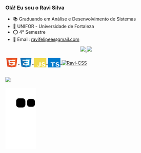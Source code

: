 ### Olá! Eu sou o Ravi Silva

- 📚 Graduando em Análise e Desenvolvimento de Sistemas
- 🏢 UNIFOR - Universidade de Fortaleza
- ⭕ 4° Semestre
- 📧 Email: ravifelipee@gmail.com


<div align="center">
  <a href="https://github.com/ravifelipee">
  <img height="180em" src="https://github-readme-stats.vercel.app/api?username=ravifelipee&show_icons=true&theme=cobalt&include_all_commits=true&count_private=true"/>
  <img height="180em" src="https://github-readme-stats.vercel.app/api/top-langs/?username=ravifelipee&layout=compact&langs_count=7&theme=cobalt"/>
</div>
  
<div style="display: inline_block"><br>
    <img align="center" alt="Ravi-HTML" height="30" width="40" src="https://raw.githubusercontent.com/devicons/devicon/master/icons/html5/html5-original.svg">
    <img align="center" alt="Ravi-CSS" height="30" width="40" src="https://raw.githubusercontent.com/devicons/devicon/master/icons/css3/css3-original.svg">
    <img align="center" alt="Ravi-Js" height="30" width="40" src="https://raw.githubusercontent.com/devicons/devicon/master/icons/javascript/javascript-plain.svg">
    <img align="center" alt="Ravi-Ts" height="30" width="40" src="https://raw.githubusercontent.com/devicons/devicon/master/icons/typescript/typescript-plain.svg">
    <img align="center" alt="Ravi-CSS" height="30" width="40" src="https://cdn.jsdelivr.net/gh/devicons/devicon/icons/angularjs/angularjs-original.svg" />
</div>
   
 ##
  
<div>
  <a href="https://www.linkedin.com/in/ravifel/" target="_blank"><img src="https://img.shields.io/badge/-LinkedIn-%230077B5?style=for-the-badge&logo=linkedin&logoColor=white" target="_blank"></a>
  
  ![Snake animation](https://github.com/ravifelipee/ravifelipee/blob/output/github-contribution-grid-snake.svg)
</div>
